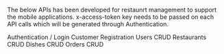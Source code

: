 The below APIs has been developed for restaunrt management to support the mobile applications. x-access-token key needs to be passed on each API calls which will be generated through Authentication.

Authentication / Login
Customer Registration 
Users CRUD
Restaurants CRUD
Dishes CRUD
Orders CRUD
